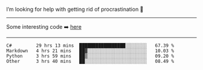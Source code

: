 I’m looking for help with getting rid of procrastination 🤔

-----

Some interesting code :arrow_right: [here](https://github.com/zhen8838/playground)

-----

<!--START_SECTION:waka-->

```text
C#         29 hrs 13 mins  █████████████████░░░░░░░░   67.39 %
Markdown   4 hrs 21 mins   ██▓░░░░░░░░░░░░░░░░░░░░░░   10.03 %
Python     3 hrs 59 mins   ██▒░░░░░░░░░░░░░░░░░░░░░░   09.20 %
Other      3 hrs 40 mins   ██░░░░░░░░░░░░░░░░░░░░░░░   08.49 %
```

<!--END_SECTION:waka-->

<!--
**zhen8838/zhen8838** is a ✨ _special_ ✨ repository because its `README.md` (this file) appears on your GitHub profile.

Here are some ideas to get you started:

- 🔭 I’m currently working on ...
- 🌱 I’m currently learning ...
- 👯 I’m looking to collaborate on ...
 ...
- 💬 Ask me about ...
- 📫 How to reach me: ...
- 😄 Pronouns: ...
- ⚡ Fun fact: ...
-->
